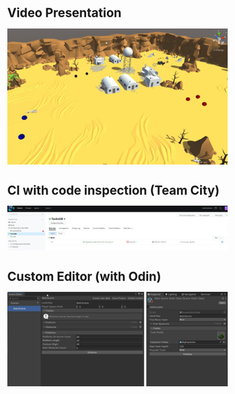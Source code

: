 # Video Presentation
[![IMAGE ALT TEXT](./Preview/Preview.jpg)](https://www.youtube.com/watch?v=4rBqlFNnFhQ "Tanks")

# CI with code inspection (Team City)
![IMAGE ALT TEXT](./Preview/CI.jpg)

# Custom Editor (with Odin)
![IMAGE ALT TEXT](./Preview/CustomEditor.jpg)